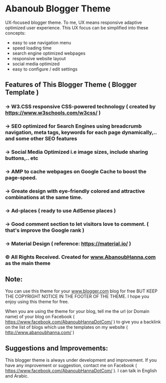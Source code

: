 # Abanoub Blogger Theme
UX-focused blogger theme. To me, UX means responsive adaptive optimized user experience. This UX focus can be simplified into these concepts:
- easy to use navigation menu
- speed loading time
- search engine optimized webpages
- responsive website layout
- social media optimized
- easy to configure / edit settings

## Features of This Blogger Theme ( Blogger Template )
### -> W3.CSS responsive CSS-powered technology ( created by https://www.w3schools.com/w3css/ )
### -> SEO optimized for Search Engines using breadcrumb navigation, meta tags, keywords for each page dynamically,.. and some other SEO features
### -> Social Media Optimized i.e image sizes, include sharing buttons,.. etc
### -> AMP to cache webpages on Google Cache to boost the page-speed.
### -> Greate design with eye-friendly colored and attractive combinations at the same time.
### -> Ad-places ( ready to use AdSense places )
### -> Good comment section to let visitors love to comment. ( that's improve the Google rank )
### -> Material Design ( reference: https://material.io/ )


### © All Rights Received. Created for www.AbanoubHanna.com as the main theme

## Note:
You can use this theme for your www.blogger.com blog for free BUT KEEP THE COPYRIGHT NOTICE IN THE FOOTER OF THE THEME. I hope you enjoy using this theme for free.

When you are using the theme for your blog, tell me the url (or Domain name) of your blog on Facebook ( https://www.facebook.com/AbanoubHannaDotCom/ ) to give you a backlink on the list of blogs which use the templates on my website ( http://www.abanoubhanna.com/ )

## Suggestions and Improvements:
This blogger theme is always under development and improvement. If you have any improvement or suggestion, contact me on Facebook ( https://www.facebook.com/AbanoubHannaDotCom/ ). I can talk in English and Arabic.
